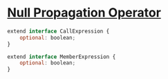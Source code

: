 # [Null Propagation Operator](https://docs.google.com/presentation/d/11O_wIBBbZgE1bMVRJI8kGnmC6dWCBOwutbN9SWOK0fU/edit#slide=id.p)

```js
extend interface CallExpression {
    optional: boolean;
}

extend interface MemberExpression {
    optional: boolean;
}
```

